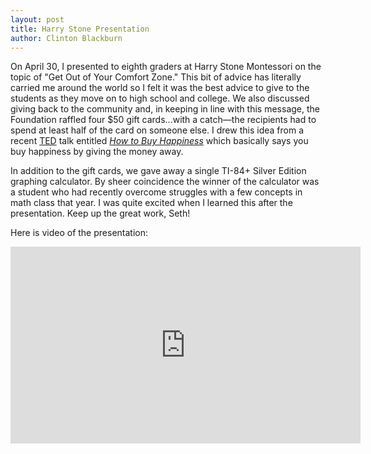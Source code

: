 ```yaml
---
layout: post
title: Harry Stone Presentation
author: Clinton Blackburn
---
```

On April 30, I presented to eighth graders at Harry Stone Montessori on the topic of "Get Out of Your Comfort Zone." This bit of advice has literally carried me around the world so I felt it was the best advice to give to the students as they move on to high school and college. We also discussed giving back to the community and, in keeping in line with this message, the Foundation raffled four $50 gift cards...with a catch—the recipients had to spend at least half of the card on someone else. I drew this idea from a recent <a href="https://www.ted.com/">TED</a> talk entitled <em><a href="https://www.ted.com/talks/lang/en/michael_norton_how_to_buy_happiness.html">How to Buy Happiness</a></em> which basically says you buy happiness by giving the money away.

In addition to the gift cards, we gave away a single TI-84+ Silver Edition graphing calculator. By sheer coincidence the winner of the calculator was a student who had recently overcome struggles with a few concepts in math class that year. I was quite excited when I learned this after the presentation. Keep up the great work, Seth!

Here is video of the presentation:

<iframe src="https://www.youtube.com/embed/x-7muADxayY" frameborder="0" width="560" height="315" class="aligncenter"></iframe>

